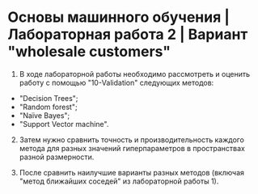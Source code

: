 # Основы машинного обучения | Лабораторная работа 2 | Вариант "wholesale customers"

1. В ходе лабораторной работы необходимо рассмотреть и оценить работу с помощью "10-Validation" следующих методов:
- "Decision Trees";
- "Random forest";
- "Naïve Bayes";
- "Support Vector machine".

2. Затем нужно сравнить точность и производительность каждого метода для разных значений гиперпараметров в пространствах разной размерности. 

3. После сравнить наилучшие варианты разных методов (включая "метод ближайших соседей" из лабораторной работы 1).
